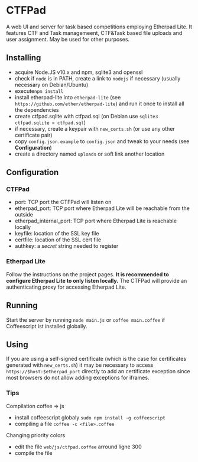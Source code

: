 CTFPad
======

A web UI and server for task based competitions employing Etherpad Lite. It features CTF and Task managemeent, CTF&Task based file uploads and user assignment. May be used for other purposes.

Installing
-----

- acquire Node.JS v10.x and npm, sqlite3 and openssl
- check if `node` is in PATH, create a link to `nodejs` if necessary (usually necessary on Debian/Ubuntu)
- execute`npm install`
- install etherpad-lite into `etherpad-lite` (see `https://github.com/ether/etherpad-lite`) and run it once to install all the dependencies
- create ctfpad.sqlite with ctfpad.sql (on Debian use `sqlite3 ctfpad.sqlite < ctfpad.sql`)
- if necessary, create a keypair with `new_certs.sh` (or use any other certificate pair)
- copy `config.json.example` to `config.json` and tweak to your needs (see **Configuration**)
- create a directory named `uploads` or soft link another location

Configuration
-----

### CTFPad
- port: TCP port the CTFPad will listen on
- etherpad\_port: TCP port where Etherpad Lite will be reachable from the outside
- etherpad\_internal\_port: TCP port where Etherpad Lite is reachable locally
- keyfile: location of the SSL key file
- certfile: location of the SSL cert file
- authkey: a *secret* string needed to register

### Etherpad Lite
Follow the instructions on the project pages. **It is recommended to configure Etherpad Lite to only listen locally.** The CTFPad will provide an authenticating proxy for accessing Etherpad Lite.

Running
-----
Start the server by running `node main.js` or `coffee main.coffee` if Coffeescript ist installed globally.

Using
-----
If you are using a self-signed certificate (which is the case for certificates generated with `new_certs.sh`) it may be necessary to access `https://$host:$etherpad_port` directly to add an certificate exception since most browsers do not allow adding exceptions for iframes.

### Tips
Compilation coffee => js
- install coffeescript globaly `sudo npm install -g coffeescript`
- compiling a file `coffee -c <file>.coffee`

Changing priority colors
- edit the file `web/js/ctfpad.coffee` arround ligne 300
- compile the file

